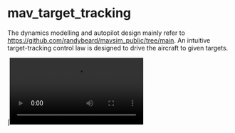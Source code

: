 # mav_target_tracking
The dynamics modelling and autopilot design mainly refer to <https://github.com/randybeard/mavsim_public/tree/main>. An intuitive target-tracking control law is designed to drive the aircraft to given targets.

[![TargetTracking](https://github.com/DaydayXtt/mav_target_tracking/blob/main/TT.mp4)
